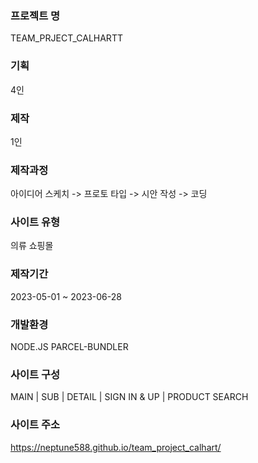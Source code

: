 ### 프로젝트 명 
TEAM_PRJECT_CALHARTT 

### 기획 
4인

### 제작
1인

### 제작과정
아이디어 스케치 -> 프로토 타입 -> 시안 작성 -> 코딩

### 사이트 유형
의류 쇼핑몰

### 제작기간
2023-05-01 ~ 2023-06-28 

### 개발환경
NODE.JS PARCEL-BUNDLER

### 사이트 구성
MAIN | SUB | DETAIL | SIGN IN & UP | PRODUCT SEARCH

### 사이트 주소
https://neptune588.github.io/team_project_calhart/

